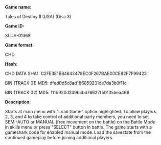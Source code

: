 **Game name:**

Tales of Destiny II (USA) (Disc 3)

**Game ID:**

SLUS-01368

**Game format:**

CHD

**Hash:**

CHD DATA SHA1: C2FE3E1B84643478EC0F267BAE00CE82F7F99423

BIN (TRACK 01) MD5: dfed0d5c8ad186859231de7da3b0f11c

BIN (TRACK 02) MD5: f11b920d249bcbd76627f50135bea466

**Description:**

Starts at main menu with "Load Game" option highlighted. To allow players 2, 3, and 4 to take control of additional party members, you need to set SEMI-AUTO or MANUAL (free movement on the battle) on the Battle Mode in skills menu or press "SELECT" button in battle. The game starts with a gameshark code for enabled manual mode. Load the savestate from the continued gameplay before joining additional players.